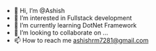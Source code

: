 - 👋 Hi, I’m @Ashish
- 👀 I’m interested in Fullstack development
- 🌱 I’m currently learning DotNet Framework
- 💞️ I’m looking to collaborate on ...
- 📫 How to reach me ashishrm7281@gmail.com

